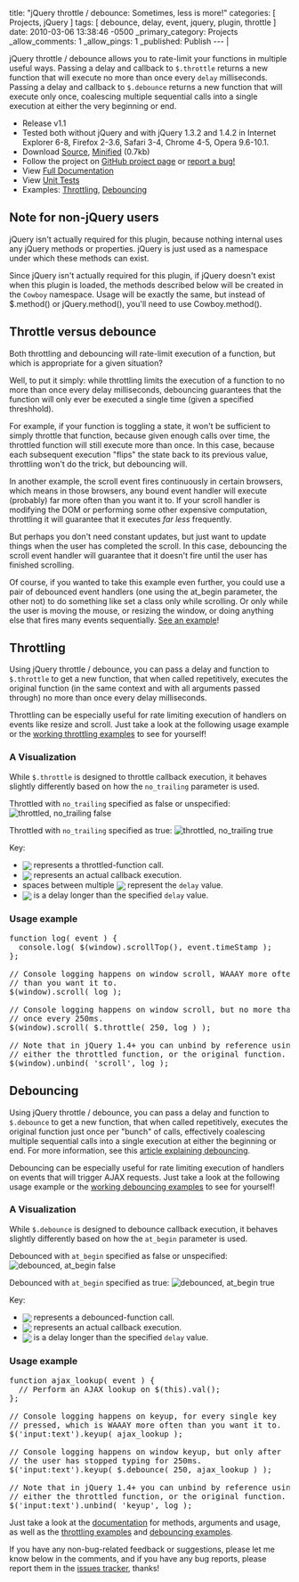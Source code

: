 title: "jQuery throttle / debounce: Sometimes, less is more!"
categories: [ Projects, jQuery ]
tags: [ debounce, delay, event, jquery, plugin, throttle ]
date: 2010-03-06 13:38:46 -0500
_primary_category: Projects
_allow_comments: 1
_allow_pings: 1
_published: Publish
--- |

jQuery throttle / debounce allows you to rate-limit your functions in multiple useful ways. Passing a delay and callback to `$.throttle` returns a new function that will execute no more than once every `delay` milliseconds. Passing a delay and callback to `$.debounce` returns a new function that will execute only once, coalescing multiple sequential calls into a single execution at either the very beginning or end.

<!--MORE-->

 * Release v1.1
 * Tested both without jQuery and with jQuery 1.3.2 and 1.4.2 in Internet Explorer 6-8, Firefox 2-3.6, Safari 3-4, Chrome 4-5, Opera 9.6-10.1.
 * Download [Source][src], [Minified][src-min] (0.7kb)
 * Follow the project on [GitHub project page][github] or [report a bug!][issues]
 * View [Full Documentation][docs]
 * View [Unit Tests][unit]
 * Examples: [Throttling][ex-throttle], [Debouncing][ex-debounce]

  [github]: http://github.com/cowboy/jquery-throttle-debounce
  [issues]: http://github.com/cowboy/jquery-throttle-debounce/issues
  [src]: http://github.com/cowboy/jquery-throttle-debounce/raw/v1.1/jquery.ba-throttle-debounce.js
  [src-min]: http://github.com/cowboy/jquery-throttle-debounce/raw/v1.1/jquery.ba-throttle-debounce.min.js
  
  [docs]: http://benalman.com/code/projects/jquery-throttle-debounce/docs/
  
  [ex-throttle]: http://benalman.com/code/projects/jquery-throttle-debounce/examples/throttle/
  [ex-debounce]: http://benalman.com/code/projects/jquery-throttle-debounce/examples/debounce/
  
  [unit]: http://benalman.com/code/projects/jquery-throttle-debounce/unit/


## Note for non-jQuery users ##

jQuery isn't actually required for this plugin, because nothing internal
uses any jQuery methods or properties. jQuery is just used as a namespace
under which these methods can exist.

Since jQuery isn't actually required for this plugin, if jQuery doesn't exist
when this plugin is loaded, the methods described below will be created in
the `Cowboy` namespace. Usage will be exactly the same, but instead of
$.method() or jQuery.method(), you'll need to use Cowboy.method().


## Throttle versus debounce ##

Both throttling and debouncing will rate-limit execution of a function, but which is appropriate for a given situation?

Well, to put it simply: while throttling limits the execution of a function to no more than once every delay milliseconds, debouncing guarantees that the function will only ever be executed a single time (given a specified threshhold).

For example, if your function is toggling a state, it won't be sufficient to simply throttle that function, because given enough calls over time, the throttled function will still execute more than once. In this case, because each subsequent execution "flips" the state back to its previous value, throttling won't do the trick, but debouncing will.

In another example, the scroll event fires continuously in certain browsers, which means in those browsers, any bound event handler will execute (probably) far more often than you want it to. If your scroll handler is modifying the DOM or performing some other expensive computation, throttling it will guarantee that it executes _far less_ frequently.

But perhaps you don't need constant updates, but just want to update things when the user has completed the scroll. In this case, debouncing the scroll event handler will guarantee that it doesn't fire until the user has finished scrolling.

Of course, if you wanted to take this example even further, you could use a pair of debounced event handlers (one using the at_begin parameter, the other not) to do something like set a class only while scrolling. Or only while the user is moving the mouse, or resizing the window, or doing anything else that fires many events sequentially. [See an example](http://jsfiddle.net/cowboy/cTZJU/show/)!


## Throttling ##

Using jQuery throttle / debounce, you can pass a delay and function to `$.throttle` to get a new function, that when called repetitively, executes the original function (in the same context and with all arguments passed through) no more than once every delay milliseconds.

Throttling can be especially useful for rate limiting execution of handlers on events like resize and scroll. Just take a look at the following usage example or the [working throttling examples][ex-throttle] to see for yourself!

### A Visualization ###

While `$.throttle` is designed to throttle callback execution, it behaves slightly differently based on how the `no_trailing` parameter is used.

<style type="text/css">
  img { border: none !important; }
  ul img { vertical-align: middle; }
</style>

Throttled with `no_trailing` specified as false or unspecified:
![throttled, no_trailing false](http://benalman.com/images/projects/jquery-throttle-debounce/throttle.png)

Throttled with `no_trailing` specified as true:
![throttled, no_trailing true](http://benalman.com/images/projects/jquery-throttle-debounce/throttle-no_trailing.png)

Key:

 * ![](http://benalman.com/images/projects/jquery-throttle-debounce/td-func.png) represents a throttled-function call.
 * ![](http://benalman.com/images/projects/jquery-throttle-debounce/callback.png) represents an actual callback execution.
 * spaces between multiple ![](http://benalman.com/images/projects/jquery-throttle-debounce/callback.png) represent the `delay` value.
 * ![](http://benalman.com/images/projects/jquery-throttle-debounce/pause.png) is a delay longer than the specified `delay` value.

### Usage example ###

<pre class="brush:js">
function log( event ) {
  console.log( $(window).scrollTop(), event.timeStamp );
};

// Console logging happens on window scroll, WAAAY more often
// than you want it to.
$(window).scroll( log );

// Console logging happens on window scroll, but no more than
// once every 250ms.
$(window).scroll( $.throttle( 250, log ) );

// Note that in jQuery 1.4+ you can unbind by reference using
// either the throttled function, or the original function.
$(window).unbind( 'scroll', log );
</pre>


## Debouncing ##

Using jQuery throttle / debounce, you can pass a delay and function to `$.debounce` to get a new function, that when called repetitively, executes the original function just once per "bunch" of calls, effectively coalescing multiple sequential calls into a single execution at either the beginning or end. For more information, see this [article explaining debouncing](http://unscriptable.com/index.php/2009/03/20/debouncing-javascript-methods/).

Debouncing can be especially useful for rate limiting execution of handlers on events that will trigger AJAX requests. Just take a look at the following usage example or the [working debouncing examples][ex-debounce] to see for yourself!

### A Visualization ###

While `$.debounce` is designed to debounce callback execution, it behaves slightly differently based on how the `at_begin` parameter is used.

Debounced with `at_begin` specified as false or unspecified:
![debounced, at_begin false](http://benalman.com/images/projects/jquery-throttle-debounce/debounce.png)

Debounced with `at_begin` specified as true:
![debounced, at_begin true](http://benalman.com/images/projects/jquery-throttle-debounce/debounce-at_begin.png)

Key:

* ![](http://benalman.com/images/projects/jquery-throttle-debounce/td-func.png) represents a debounced-function call.
* ![](http://benalman.com/images/projects/jquery-throttle-debounce/callback.png) represents an actual callback execution.
* ![](http://benalman.com/images/projects/jquery-throttle-debounce/pause.png) is a delay longer than the specified `delay` value.

### Usage example ###

<pre class="brush:js">
function ajax_lookup( event ) {
  // Perform an AJAX lookup on $(this).val();
};

// Console logging happens on keyup, for every single key
// pressed, which is WAAAY more often than you want it to.
$('input:text').keyup( ajax_lookup );

// Console logging happens on window keyup, but only after
// the user has stopped typing for 250ms.
$('input:text').keyup( $.debounce( 250, ajax_lookup ) );

// Note that in jQuery 1.4+ you can unbind by reference using
// either the throttled function, or the original function.
$('input:text').unbind( 'keyup', log );
</pre>

Just take a look at the [documentation][docs] for methods, arguments and usage, as well as the [throttling examples][ex-throttle] and [debouncing examples][ex-debounce].

If you have any non-bug-related feedback or suggestions, please let me know below in the comments, and if you have any bug reports, please report them in the [issues tracker][issues], thanks!

